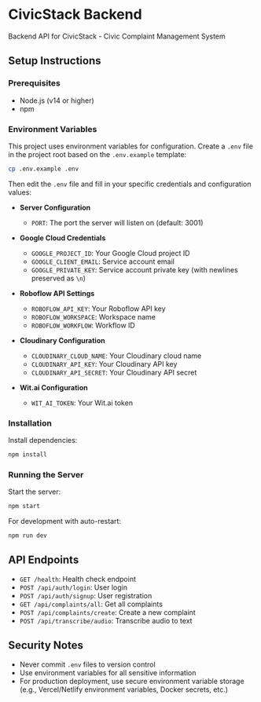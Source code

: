 # CivicStack Backend

Backend API for CivicStack - Civic Complaint Management System

## Setup Instructions

### Prerequisites
- Node.js (v14 or higher)
- npm

### Environment Variables

This project uses environment variables for configuration. Create a `.env` file in the project root based on the `.env.example` template:

```bash
cp .env.example .env
```

Then edit the `.env` file and fill in your specific credentials and configuration values:

- **Server Configuration**
  - `PORT`: The port the server will listen on (default: 3001)
  
- **Google Cloud Credentials**
  - `GOOGLE_PROJECT_ID`: Your Google Cloud project ID
  - `GOOGLE_CLIENT_EMAIL`: Service account email
  - `GOOGLE_PRIVATE_KEY`: Service account private key (with newlines preserved as `\n`)
  
- **Roboflow API Settings**
  - `ROBOFLOW_API_KEY`: Your Roboflow API key
  - `ROBOFLOW_WORKSPACE`: Workspace name
  - `ROBOFLOW_WORKFLOW`: Workflow ID
  
- **Cloudinary Configuration**
  - `CLOUDINARY_CLOUD_NAME`: Your Cloudinary cloud name
  - `CLOUDINARY_API_KEY`: Your Cloudinary API key
  - `CLOUDINARY_API_SECRET`: Your Cloudinary API secret
  
- **Wit.ai Configuration**
  - `WIT_AI_TOKEN`: Your Wit.ai token

### Installation

Install dependencies:

```bash
npm install
```

### Running the Server

Start the server:

```bash
npm start
```

For development with auto-restart:

```bash
npm run dev
```

## API Endpoints

- `GET /health`: Health check endpoint
- `POST /api/auth/login`: User login
- `POST /api/auth/signup`: User registration
- `GET /api/complaints/all`: Get all complaints
- `POST /api/complaints/create`: Create a new complaint
- `POST /api/transcribe/audio`: Transcribe audio to text

## Security Notes

- Never commit `.env` files to version control
- Use environment variables for all sensitive information
- For production deployment, use secure environment variable storage (e.g., Vercel/Netlify environment variables, Docker secrets, etc.)
